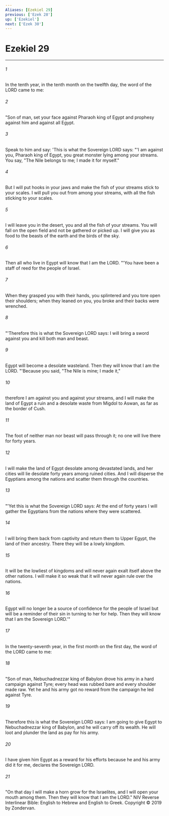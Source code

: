 ```yaml
---
Aliases: [Ezekiel 29]
previous: ['Ezek 28']
up: ['Ezekiel']
next: ['Ezek 30']
---
```

# Ezekiel 29

***


###### 1 
In the tenth year, in the tenth month on the twelfth day, the word of the LORD came to me: 

###### 2 
"Son of man, set your face against Pharaoh king of Egypt and prophesy against him and against all Egypt. 

###### 3 
Speak to him and say: 'This is what the Sovereign LORD says: "'I am against you, Pharaoh king of Egypt, you great monster lying among your streams. You say, "The Nile belongs to me; I made it for myself." 

###### 4 
But I will put hooks in your jaws and make the fish of your streams stick to your scales. I will pull you out from among your streams, with all the fish sticking to your scales. 

###### 5 
I will leave you in the desert, you and all the fish of your streams. You will fall on the open field and not be gathered or picked up. I will give you as food to the beasts of the earth and the birds of the sky. 

###### 6 
Then all who live in Egypt will know that I am the LORD. "'You have been a staff of reed for the people of Israel. 

###### 7 
When they grasped you with their hands, you splintered and you tore open their shoulders; when they leaned on you, you broke and their backs were wrenched. 

###### 8 
"'Therefore this is what the Sovereign LORD says: I will bring a sword against you and kill both man and beast. 

###### 9 
Egypt will become a desolate wasteland. Then they will know that I am the LORD. "'Because you said, "The Nile is mine; I made it," 

###### 10 
therefore I am against you and against your streams, and I will make the land of Egypt a ruin and a desolate waste from Migdol to Aswan, as far as the border of Cush. 

###### 11 
The foot of neither man nor beast will pass through it; no one will live there for forty years. 

###### 12 
I will make the land of Egypt desolate among devastated lands, and her cities will lie desolate forty years among ruined cities. And I will disperse the Egyptians among the nations and scatter them through the countries. 

###### 13 
"'Yet this is what the Sovereign LORD says: At the end of forty years I will gather the Egyptians from the nations where they were scattered. 

###### 14 
I will bring them back from captivity and return them to Upper Egypt, the land of their ancestry. There they will be a lowly kingdom. 

###### 15 
It will be the lowliest of kingdoms and will never again exalt itself above the other nations. I will make it so weak that it will never again rule over the nations. 

###### 16 
Egypt will no longer be a source of confidence for the people of Israel but will be a reminder of their sin in turning to her for help. Then they will know that I am the Sovereign LORD.'" 

###### 17 
In the twenty-seventh year, in the first month on the first day, the word of the LORD came to me: 

###### 18 
"Son of man, Nebuchadnezzar king of Babylon drove his army in a hard campaign against Tyre; every head was rubbed bare and every shoulder made raw. Yet he and his army got no reward from the campaign he led against Tyre. 

###### 19 
Therefore this is what the Sovereign LORD says: I am going to give Egypt to Nebuchadnezzar king of Babylon, and he will carry off its wealth. He will loot and plunder the land as pay for his army. 

###### 20 
I have given him Egypt as a reward for his efforts because he and his army did it for me, declares the Sovereign LORD. 

###### 21 
"On that day I will make a horn grow for the Israelites, and I will open your mouth among them. Then they will know that I am the LORD." NIV Reverse Interlinear Bible: English to Hebrew and English to Greek. Copyright © 2019 by Zondervan.
